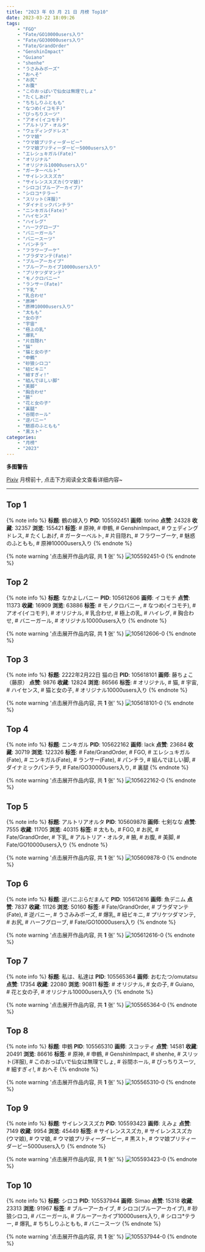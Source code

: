 ```yaml
---
title: "2023 年 03 月 21 日 月榜 Top10"
date: 2023-03-22 18:09:26
tags:
    - "FGO"
    - "Fate/GO10000users入り"
    - "Fate/GO30000users入り"
    - "Fate/GrandOrder"
    - "GenshinImpact"
    - "Guiano"
    - "shenhe"
    - "うさみみポーズ"
    - "おへそ"
    - "お尻"
    - "お腹"
    - "このおっぱいで仙女は無理でしょ"
    - "たくしあげ"
    - "ちちしりふともも"
    - "なつめ(イコモチ)"
    - "ぴっちりスーツ"
    - "アオイ(イコモチ)"
    - "アルトリア・オルタ"
    - "ウェディングドレス"
    - "ウマ娘"
    - "ウマ娘プリティーダービー"
    - "ウマ娘プリティーダービー5000users入り"
    - "エレシュキガル(Fate)"
    - "オリジナル"
    - "オリジナル10000users入り"
    - "ガーターベルト"
    - "サイレンススズカ"
    - "サイレンススズカ(ウマ娘)"
    - "シロコ(ブルーアーカイブ)"
    - "シロコ*テラー"
    - "スリット(洋服)"
    - "ダイナミックパンチラ"
    - "ニンキガル(Fate)"
    - "ハイセンス"
    - "ハイレグ"
    - "ハーフグローブ"
    - "バニーガール"
    - "バニースーツ"
    - "パンチラ"
    - "フラワーブーケ"
    - "ブラダマンテ(Fate)"
    - "ブルーアーカイブ"
    - "ブルーアーカイブ10000users入り"
    - "プリケツダマンテ"
    - "モノクロバニー"
    - "ランサー(Fate)"
    - "下乳"
    - "乳合わせ"
    - "原神"
    - "原神10000users入り"
    - "太もも"
    - "女の子"
    - "宇宙"
    - "極上の乳"
    - "爆乳"
    - "片目隠れ"
    - "猫"
    - "猫と女の子"
    - "申鶴"
    - "砂狼シロコ"
    - "紐ビキニ"
    - "細すぎィ!"
    - "組んでほしい脚"
    - "美脚"
    - "胸合わせ"
    - "腋"
    - "花と女の子"
    - "裏腿"
    - "谷間ホール"
    - "逆バニー"
    - "魅惑のふともも"
    - "黒スト"
categories:
    - "月榜"
    - "2023"
---
```


<i class="fa fa-triangle-exclamation"></i>**多图警告**<i class="fa fa-triangle-exclamation"></i>

[Pixiv](https://www.pixiv.net/) 月榜前十, 点击下方阅读全文查看详细内容~

<!-- more -->

---

## Top 1

{% note info %}
**标题**: 鶴の嫁入り
**PID**: 105592451 **画师**: torino
**点赞**: 24328 **收藏**: 32357 **浏览**: 155421
**标签**: # 原神, # 申鶴, # GenshinImpact, # ウェディングドレス, # たくしあげ, # ガーターベルト, # 片目隠れ, # フラワーブーケ, # 魅惑のふともも, # 原神10000users入り
{% endnote %}

{% note warning '点击展开作品内容, 共 **1** 张' %}
![105592451-0](https://i.pixiv.re/img-original/img/2023/02/22/00/00/47/105592451_p0.jpg)
{% endnote %}

## Top 2

{% note info %}
**标题**: なかよしバニー
**PID**: 105612606 **画师**: イコモチ
**点赞**: 11373 **收藏**: 16909 **浏览**: 63886
**标签**: # モノクロバニー, # なつめ(イコモチ), # アオイ(イコモチ), # オリジナル, # 乳合わせ, # 極上の乳, # ハイレグ, # 胸合わせ, # バニーガール, # オリジナル10000users入り
{% endnote %}

{% note warning '点击展开作品内容, 共 **1** 张' %}
![105612606-0](https://i.pixiv.re/img-original/img/2023/02/22/19/38/23/105612606_p0.png)
{% endnote %}

## Top 3

{% note info %}
**标题**: 2222年2月22日 猫の日
**PID**: 105618101 **画师**: 藤ちょこ（藤原）
**点赞**: 9876 **收藏**: 12824 **浏览**: 86566
**标签**: # オリジナル, # 猫, # 宇宙, # ハイセンス, # 猫と女の子, # オリジナル10000users入り
{% endnote %}

{% note warning '点击展开作品内容, 共 **1** 张' %}
![105618101-0](https://i.pixiv.re/img-original/img/2023/02/22/22/22/58/105618101_p0.png)
{% endnote %}

## Top 4

{% note info %}
**标题**: ニンキガル
**PID**: 105622162 **画师**: lack
**点赞**: 23684 **收藏**: 30719 **浏览**: 122326
**标签**: # Fate/GrandOrder, # FGO, # エレシュキガル(Fate), # ニンキガル(Fate), # ランサー(Fate), # パンチラ, # 組んでほしい脚, # ダイナミックパンチラ, # Fate/GO30000users入り, # 裏腿
{% endnote %}

{% note warning '点击展开作品内容, 共 **1** 张' %}
![105622162-0](https://i.pixiv.re/img-original/img/2023/02/23/00/00/39/105622162_p0.png)
{% endnote %}

## Top 5

{% note info %}
**标题**: アルトリアオルタ
**PID**: 105609878 **画师**: 七剣なな
**点赞**: 7555 **收藏**: 11705 **浏览**: 40315
**标签**: # 太もも, # FGO, # お尻, # Fate/GrandOrder, # 下乳, # アルトリア・オルタ, # 腋, # お腹, # 美脚, # Fate/GO10000users入り
{% endnote %}

{% note warning '点击展开作品内容, 共 **1** 张' %}
![105609878-0](https://i.pixiv.re/img-original/img/2023/02/22/17/58/44/105609878_p0.jpg)
{% endnote %}

## Top 6

{% note info %}
**标题**: 逆バニぶらだまんて
**PID**: 105612616 **画师**: 魚デニム
**点赞**: 7837 **收藏**: 11126 **浏览**: 50160
**标签**: # Fate/GrandOrder, # ブラダマンテ(Fate), # 逆バニー, # うさみみポーズ, # 爆乳, # 紐ビキニ, # プリケツダマンテ, # お尻, # ハーフグローブ, # Fate/GO10000users入り
{% endnote %}

{% note warning '点击展开作品内容, 共 **1** 张' %}
![105612616-0](https://i.pixiv.re/img-original/img/2023/02/22/19/38/44/105612616_p0.jpg)
{% endnote %}

## Top 7

{% note info %}
**标题**: 私は、私達は
**PID**: 105565364 **画师**: おむたつ/omutatsu
**点赞**: 17354 **收藏**: 22080 **浏览**: 90811
**标签**: # オリジナル, # 女の子, # Guiano, # 花と女の子, # オリジナル10000users入り
{% endnote %}

{% note warning '点击展开作品内容, 共 **1** 张' %}
![105565364-0](https://i.pixiv.re/img-original/img/2023/02/21/00/00/53/105565364_p0.png)
{% endnote %}

## Top 8

{% note info %}
**标题**: 申鶴
**PID**: 105565310 **画师**: スコッティ
**点赞**: 14581 **收藏**: 20491 **浏览**: 86616
**标签**: # 原神, # 申鶴, # GenshinImpact, # shenhe, # スリット(洋服), # このおっぱいで仙女は無理でしょ, # 谷間ホール, # ぴっちりスーツ, # 細すぎィ!, # おへそ
{% endnote %}

{% note warning '点击展开作品内容, 共 **1** 张' %}
![105565310-0](https://i.pixiv.re/img-original/img/2023/02/21/00/00/31/105565310_p0.jpg)
{% endnote %}

## Top 9

{% note info %}
**标题**: サイレンススズカ
**PID**: 105593423 **画师**: えみょ
**点赞**: 7149 **收藏**: 9954 **浏览**: 45449
**标签**: # サイレンススズカ, # サイレンススズカ(ウマ娘), # ウマ娘, # ウマ娘プリティーダービー, # 黒スト, # ウマ娘プリティーダービー5000users入り
{% endnote %}

{% note warning '点击展开作品内容, 共 **1** 张' %}
![105593423-0](https://i.pixiv.re/img-original/img/2023/02/22/00/19/46/105593423_p0.jpg)
{% endnote %}

## Top 10

{% note info %}
**标题**: シロコ
**PID**: 105537944 **画师**: Simao
**点赞**: 15318 **收藏**: 23313 **浏览**: 91967
**标签**: # ブルーアーカイブ, # シロコ(ブルーアーカイブ), # 砂狼シロコ, # バニーガール, # ブルーアーカイブ10000users入り, # シロコ*テラー, # 爆乳, # ちちしりふともも, # バニースーツ
{% endnote %}

{% note warning '点击展开作品内容, 共 **1** 张' %}
![105537944-0](https://i.pixiv.re/img-original/img/2023/02/20/00/00/55/105537944_p0.png)
{% endnote %}
